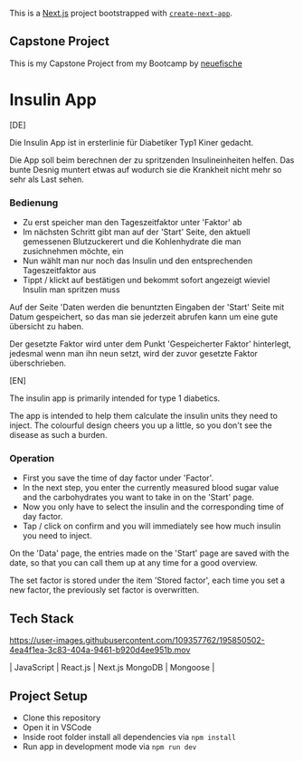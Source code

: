 This is a [Next.js](https://nextjs.org/) project bootstrapped with [`create-next-app`](https://github.com/vercel/next.js/tree/canary/packages/create-next-app).

## Capstone Project

This is my Capstone Project from my Bootcamp by [neuefische](https://www.neuefische.de/)

# Insulin App

[DE]

Die Insulin App ist in ersterlinie für Diabetiker Typ1 Kiner gedacht.

Die App soll beim berechnen der zu spritzenden Insulineinheiten helfen. Das bunte Desnig muntert etwas auf wodurch sie die Krankheit nicht mehr so sehr als Last sehen.

### Bedienung

- Zu erst speicher man den Tageszeitfaktor unter 'Faktor' ab
- Im nächsten Schritt gibt man auf der 'Start' Seite, den aktuell gemessenen Blutzuckerert und die Kohlenhydrate die man zusichnehmen möchte, ein
- Nun wählt man nur noch das Insulin und den entsprechenden Tageszeitfaktor aus
- Tippt / klickt auf bestätigen und bekommt sofort angezeigt wieviel Insulin man spritzen muss

Auf der Seite 'Daten werden die benuntzten Eingaben der 'Start' Seite mit Datum gespeichert, so das man sie jederzeit abrufen kann um eine gute übersicht zu haben.

Der gesetzte Faktor wird unter dem Punkt 'Gespeicherter Faktor' hinterlegt, jedesmal wenn man ihn neun setzt, wird der zuvor gesetzte Faktor überschrieben.

[EN]

The insulin app is primarily intended for type 1 diabetics.

The app is intended to help them calculate the insulin units they need to inject. The colourful design cheers you up a little, so you don't see the disease as such a burden.

### Operation

- First you save the time of day factor under 'Factor'.
- In the next step, you enter the currently measured blood sugar value and the carbohydrates you want to take in on the 'Start' page.
- Now you only have to select the insulin and the corresponding time of day factor.
- Tap / click on confirm and you will immediately see how much insulin you need to inject.

On the 'Data' page, the entries made on the 'Start' page are saved with the date, so that you can call them up at any time for a good overview.

The set factor is stored under the item 'Stored factor', each time you set a new factor, the previously set factor is overwritten.

## Tech Stack


https://user-images.githubusercontent.com/109357762/195850502-4ea4f1ea-3c83-404a-9461-b920d4ee951b.mov


| JavaScript | React.js | Next.js MongoDB | Mongoose |

## Project Setup

- Clone this repository
- Open it in VSCode
- Inside root folder install all dependencies via `npm install`
- Run app in development mode via `npm run dev`
